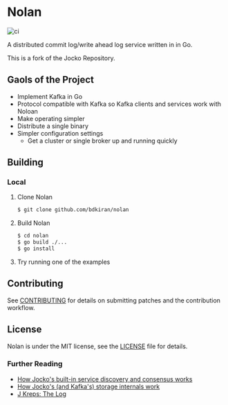 # Nolan

![ci](https://github.com/bdkiran/nolan/workflows/Go/badge.svg)

A distributed commit log/write ahead log service written in in Go.

This is a fork of the Jocko Repository.

## Gaols of the Project

- Implement Kafka in Go
- Protocol compatible with Kafka so Kafka clients and services work with Noloan
- Make operating simpler
- Distribute a single binary
- Simpler configuration settings
  - Get a cluster or single broker up and running quickly

## Building

### Local

1. Clone Nolan

    ```bash
    $ git clone github.com/bdkiran/nolan
    ```

2. Build Nolan

    ```bash
    $ cd nolan
    $ go build ./...
    $ go install
    ```

3. Try running one of the examples

## Contributing

See [CONTRIBUTING](CONTRIBUTING.md) for details on submitting patches and the contribution workflow.

## License

Nolan is under the MIT license, see the [LICENSE](LICENSE) file for details.

### Further Reading

- [How Jocko's built-in service discovery and consensus works](https://medium.com/the-hoard/building-a-kafka-that-doesnt-depend-on-zookeeper-2c4701b6e961#.uamxtq1yz)
- [How Jocko's (and Kafka's) storage internals work](https://medium.com/the-hoard/how-kafkas-storage-internals-work-3a29b02e026#.qfbssm978)
- [J Kreps: The Log](https://engineering.linkedin.com/distributed-systems/log-what-every-software-engineer-should-know-about-real-time-datas-unifying)
